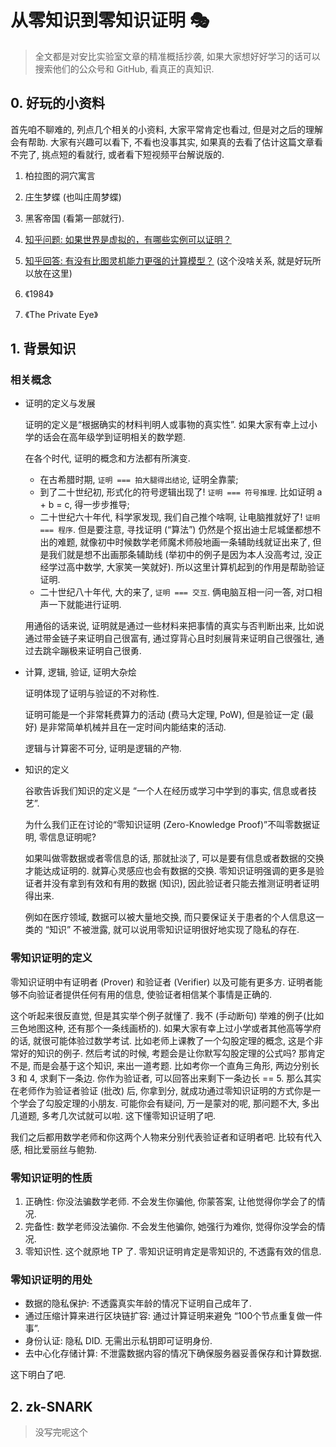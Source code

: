 # 从零知识到零知识证明 🎭

> 全文都是对安比实验室文章的精准概括抄袭, 如果大家想好好学习的话可以搜索他们的公众号和 GitHub, 看真正的真知识.

## 0. 好玩的小资料

首先咱不聊难的, 列点几个相关的小资料, 大家平常肯定也看过, 但是对之后的理解会有帮助. 大家有兴趣可以看下, 不看也没事其实, 如果真的去看了估计这篇文章看不完了, 挑点短的看就行, 或者看下短视频平台解说版的.

1. 柏拉图的洞穴寓言

2. 庄生梦蝶 (也叫庄周梦蝶)

3. 黑客帝国 (看第一部就行).

4. [知乎问题: 如果世界是虚拟的，有哪些实例可以证明？](https://www.zhihu.com/question/34642204)

5. [知乎回答: 有没有比图灵机能力更强的计算模型？](https://www.zhihu.com/question/21579465/answer/1515850944) (这个没啥关系, 就是好玩所以放在这里)

6. 《1984》

7. 《The Private Eye》

## 1. 背景知识

### 相关概念

- 证明的定义与发展

    证明的定义是“根据确实的材料判明人或事物的真实性”. 如果大家有幸上过小学的话会在高年级学到证明相关的数学题.

    在各个时代, 证明的概念和方法都有所演变.

    - 在古希腊时期, `证明 === 拍大腿得出结论`, 证明全靠蒙;
    - 到了二十世纪初, 形式化的符号逻辑出现了! `证明 === 符号推理`. 比如证明 a + b = c, 得一步步推导;
    - 二十世纪六十年代, 科学家发现, 我们自己推个啥啊, 让电脑推就好了! `证明 === 程序`. 但是要注意, 寻找证明 (“算法”) 仍然是个抠出迪士尼城堡都想不出的难题, 就像初中时候数学老师魔术师般地画一条辅助线就证出来了, 但是我们就是想不出画那条辅助线 (举初中的例子是因为本人没高考过, 没正经学过高中数学, 大家笑一笑就好). 所以这里计算机起到的作用是帮助验证证明.
    - 二十世纪八十年代, 大的来了, `证明 === 交互`. 俩电脑互相一问一答, 对口相声一下就能进行证明.

    用通俗的话来说, 证明就是通过一些材料来把事情的真实与否判断出来, 比如说通过带金链子来证明自己很富有, 通过穿背心且时刻展背来证明自己很强壮, 通过去跳伞蹦极来证明自己很勇.

- 计算, 逻辑, 验证, 证明大杂烩

    证明体现了证明与验证的不对称性.

    证明可能是一个非常耗费算力的活动 (费马大定理, PoW), 但是验证一定 (最好) 是非常简单机械并且在一定时间内能结束的活动.

    逻辑与计算密不可分, 证明是逻辑的产物.

- 知识的定义

    谷歌告诉我们知识的定义是 “一个人在经历或学习中学到的事实, 信息或者技艺”.

    为什么我们正在讨论的“零知识证明 (Zero-Knowledge Proof)”不叫零数据证明, 零信息证明呢?

    如果叫做零数据或者零信息的话, 那就扯淡了, 可以是要有信息或者数据的交换才能达成证明的. 就算心灵感应也会有数据的交换. 零知识证明强调的更多是验证者并没有拿到有效和有用的数据 (知识), 因此验证者只能去推测证明者证明得出来.

    例如在医疗领域, 数据可以被大量地交换, 而只要保证关于患者的个人信息这一类的 “知识” 不被泄露, 就可以说用零知识证明很好地实现了隐私的存在.

### 零知识证明的定义

零知识证明中有证明者 (Prover) 和验证者 (Verifier) 以及可能有更多方. 证明者能够不向验证者提供任何有用的信息, 使验证者相信某个事情是正确的.

这个听起来很反直觉, 但是其实举个例子就懂了. 我不 (手动断句) 举难的例子(比如三色地图这种, 还有那个一条线画桥的). 如果大家有幸上过小学或者其他高等学府的话, 就很可能体验过数学考试. 比如老师上课教了一个勾股定理的概念, 这是个非常好的知识的例子. 然后考试的时候, 考题会是让你默写勾股定理的公式吗? 那肯定不是, 而是会基于这个知识, 来出一道考题. 比如考你一个直角三角形, 两边分别长 3 和 4, 求剩下一条边. 你作为验证者, 可以回答出来剩下一条边长 == 5. 那么其实在老师作为验证者验证 (批改) 后, 你拿到分, 就成功通过零知识证明的方式你是一个学会了勾股定理的小朋友. 可能你会有疑问, 万一是蒙对的呢, 那问题不大, 多出几道题, 多考几次试就可以啦. 这下懂零知识证明了吧.

我们之后都用数学老师和你这两个人物来分别代表验证者和证明者吧. 比较有代入感, 相比爱丽丝与鲍勃.

### 零知识证明的性质

1. 正确性: 你没法骗数学老师. 不会发生你骗他, 你蒙答案, 让他觉得你学会了的情况.
2. 完备性: 数学老师没法骗你. 不会发生他骗你, 她强行为难你, 觉得你没学会的情况.
3. 零知识性. 这个就原地 TP 了. 零知识证明肯定是零知识的, 不透露有效的信息.

### 零知识证明的用处

  - 数据的隐私保护: 不透露真实年龄的情况下证明自己成年了.
  - 通过压缩计算来进行区块链扩容: 通过计算证明来避免 “100个节点重复做一件事”.
  - 身份认证: 隐私 DID. 无需出示私钥即可证明身份.
  - 去中心化存储计算: 不泄露数据内容的情况下确保服务器妥善保存和计算数据.

这下明白了吧.

## 2. zk-SNARK

> 没写完呢这个